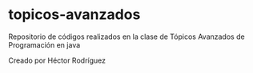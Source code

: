 # topicos-avanzados

Repositorio de códigos realizados en la clase de Tópicos Avanzados de Programación en java

Creado por Héctor Rodríguez
